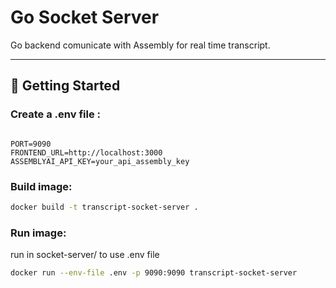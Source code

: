 # Go Socket Server

Go backend comunicate with Assembly for real time transcript.

---

## 🚀 Getting Started

### Create a .env file :

<pre lang="md"><code>
PORT=9090
FRONTEND_URL=http://localhost:3000
ASSEMBLYAI_API_KEY=your_api_assembly_key
</code></pre>

### Build image:
````bash
docker build -t transcript-socket-server .
````

### Run image:

run in socket-server/ to use .env file

````bash
docker run --env-file .env -p 9090:9090 transcript-socket-server
````
